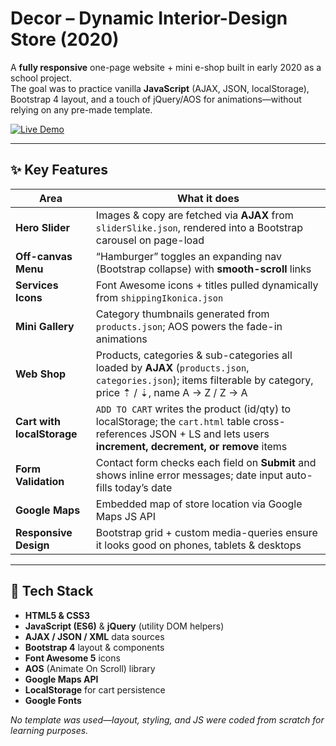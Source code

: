 # Decor – Dynamic Interior-Design Store (2020)

A **fully responsive** one-page website + mini e-shop built in early 2020 as a school project.  
The goal was to practice vanilla **JavaScript** (AJAX, JSON, localStorage), Bootstrap 4 layout, and a touch of jQuery/AOS for animations—without relying on any pre-made template.

[![Live Demo](https://img.shields.io/badge/Live-Demo-Open-blue?logo=github)](https://bobiz99.github.io/decor/)

---

## ✨ Key Features

| Area | What it does |
|------|--------------|
| **Hero Slider** | Images & copy are fetched via **AJAX** from `sliderSlike.json`, rendered into a Bootstrap carousel on page-load |
| **Off-canvas Menu** | “Hamburger” toggles an expanding nav (Bootstrap collapse) with **smooth-scroll** links |
| **Services Icons** | Font Awesome icons + titles pulled dynamically from `shippingIkonica.json` |
| **Mini Gallery** | Category thumbnails generated from `products.json`; AOS powers the fade-in animations |
| **Web Shop** | Products, categories & sub-categories all loaded by **AJAX** (`products.json`, `categories.json`); items filterable by category, price ⇡ / ⇣, name A → Z / Z → A |
| **Cart with localStorage** | `ADD TO CART` writes the product (id/qty) to localStorage; the `cart.html` table cross-references JSON + LS and lets users **increment, decrement, or remove** items |
| **Form Validation** | Contact form checks each field on **Submit** and shows inline error messages; date input auto-fills today’s date |
| **Google Maps** | Embedded map of store location via Google Maps JS API |
| **Responsive Design** | Bootstrap grid + custom media-queries ensure it looks good on phones, tablets & desktops |

---

## 🔧 Tech Stack

* **HTML5 & CSS3**
* **JavaScript (ES6)** & **jQuery** (utility DOM helpers)
* **AJAX / JSON / XML** data sources
* **Bootstrap 4** layout & components
* **Font Awesome 5** icons
* **AOS** (Animate On Scroll) library
* **Google Maps API**
* **LocalStorage** for cart persistence
* **Google Fonts**

_No template was used—layout, styling, and JS were coded from scratch for learning purposes._

